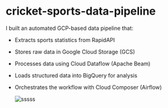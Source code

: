 # cricket-sports-data-pipeline

I built an automated GCP-based data pipeline that:

- Extracts sports statistics from RapidAPI
- Stores raw data in Google Cloud Storage (GCS)
- Processes data using Cloud Dataflow (Apache Beam)
- Loads structured data into BigQuery for analysis
- Orchestrates the workflow with Cloud Composer (Airflow)

  ![sssss](https://github.com/user-attachments/assets/6a6aea27-01cb-40b4-ae0c-ab221847c755)
